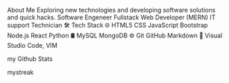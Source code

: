 About Me
Exploring new technologies and developing software solutions and quick hacks.
Software Engeneer
Fullstack Web Developer (MERN)
IT support Technician
🛠  Tech Stack
🌐   HTML5 CSS JavaScript Bootstrap Node.js React Python
🛢   MySQL MongoDB
⚙️   Git GitHub Markdown
🔧   Visual Studio Code, VIM




my Github Stats

mystreak
